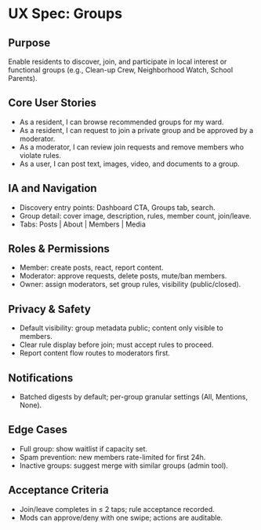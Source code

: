 # UX Spec: Groups

## Purpose
Enable residents to discover, join, and participate in local interest or functional groups (e.g., Clean-up Crew, Neighborhood Watch, School Parents).

## Core User Stories
- As a resident, I can browse recommended groups for my ward.
- As a resident, I can request to join a private group and be approved by a moderator.
- As a moderator, I can review join requests and remove members who violate rules.
- As a user, I can post text, images, video, and documents to a group.

## IA and Navigation
- Discovery entry points: Dashboard CTA, Groups tab, search.
- Group detail: cover image, description, rules, member count, join/leave.
- Tabs: Posts | About | Members | Media

## Roles & Permissions
- Member: create posts, react, report content.
- Moderator: approve requests, delete posts, mute/ban members.
- Owner: assign moderators, set group rules, visibility (public/closed).

## Privacy & Safety
- Default visibility: group metadata public; content only visible to members.
- Clear rule display before join; must accept rules to proceed.
- Report content flow routes to moderators first.

## Notifications
- Batched digests by default; per-group granular settings (All, Mentions, None).

## Edge Cases
- Full group: show waitlist if capacity set.
- Spam prevention: new members rate-limited for first 24h.
- Inactive groups: suggest merge with similar groups (admin tool).

## Acceptance Criteria
- Join/leave completes in ≤ 2 taps; rule acceptance recorded.
- Mods can approve/deny with one swipe; actions are auditable.

